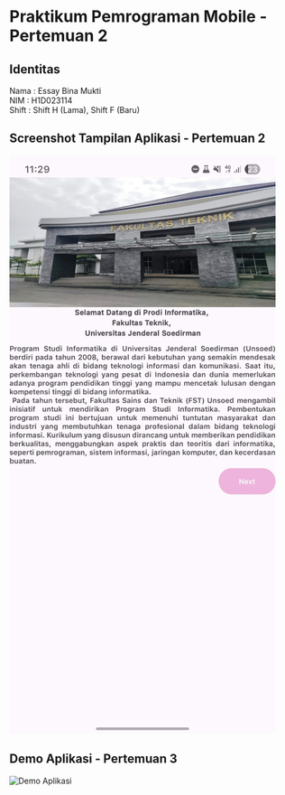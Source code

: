 # Praktikum Pemrograman Mobile - Pertemuan 2

## Identitas
Nama  : Essay Bina Mukti  
NIM   : H1D023114  
Shift : Shift H (Lama), Shift F (Baru)  

## Screenshot Tampilan Aplikasi - Pertemuan 2
![Screenshot Aplikasi](TampilanSSAplikasi.jpg)

## Demo Aplikasi - Pertemuan 3
![Demo Aplikasi](DemoAplikasi_EssayBinaMukti.gif)
